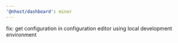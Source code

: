```yaml
---
'@nhost/dashboard': minor
---
```


fix: get configuration in configuration editor using local development environment
